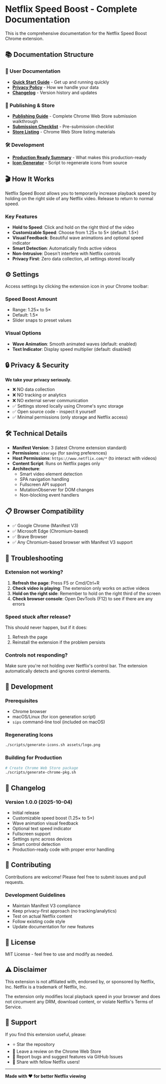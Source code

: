 # Netflix Speed Boost - Complete Documentation

This is the comprehensive documentation for the Netflix Speed Boost Chrome extension.

## 📚 Documentation Structure

### 🎯 User Documentation
- **[Quick Start Guide](guides/QUICK_START.md)** - Get up and running quickly
- **[Privacy Policy](PRIVACY_POLICY.md)** - How we handle your data
- **[Changelog](CHANGELOG.md)** - Version history and updates

### 🚀 Publishing & Store
- **[Publishing Guide](guides/PUBLISHING_GUIDE.md)** - Complete Chrome Web Store submission walkthrough
- **[Submission Checklist](guides/SUBMISSION_CHECKLIST.md)** - Pre-submission checklist
- **[Store Listing](store/STORE_LISTING.md)** - Chrome Web Store listing materials

### 🛠️ Development
- **[Production Ready Summary](development/PRODUCTION_READY_SUMMARY.md)** - What makes this production-ready
- **[Icon Generator](development/generate-icons.sh)** - Script to regenerate icons from source

## 🎬 How It Works

Netflix Speed Boost allows you to temporarily increase playback speed by holding on the right side of any Netflix video. Release to return to normal speed.

### Key Features
- **Hold to Speed**: Click and hold on the right third of the video
- **Customizable Speed**: Choose from 1.25× to 5× (default: 1.5×)
- **Visual Feedback**: Beautiful wave animations and optional speed indicator
- **Smart Detection**: Automatically finds active videos
- **Non-Intrusive**: Doesn't interfere with Netflix controls
- **Privacy First**: Zero data collection, all settings stored locally

## ⚙️ Settings

Access settings by clicking the extension icon in your Chrome toolbar:

### Speed Boost Amount
- Range: 1.25× to 5×
- Default: 1.5×
- Slider snaps to preset values

### Visual Options
- **Wave Animation**: Smooth animated waves (default: enabled)
- **Text Indicator**: Display speed multiplier (default: disabled)

## 🔒 Privacy & Security

**We take your privacy seriously.**

- ❌ NO data collection
- ❌ NO tracking or analytics  
- ❌ NO external server communication
- ✅ Settings stored locally using Chrome's sync storage
- ✅ Open source code - inspect it yourself
- ✅ Minimal permissions (only storage and Netflix access)

## 🛠️ Technical Details

- **Manifest Version**: 3 (latest Chrome extension standard)
- **Permissions**: `storage` (for saving preferences)
- **Host Permissions**: `https://www.netflix.com/*` (to interact with videos)
- **Content Script**: Runs on Netflix pages only
- **Architecture**: 
  - Smart video element detection
  - SPA navigation handling
  - Fullscreen API support
  - MutationObserver for DOM changes
  - Non-blocking event handlers

## 📋 Browser Compatibility

- ✅ Google Chrome (Manifest V3)
- ✅ Microsoft Edge (Chromium-based)
- ✅ Brave Browser
- ✅ Any Chromium-based browser with Manifest V3 support

## 🐛 Troubleshooting

### Extension not working?
1. **Refresh the page**: Press F5 or Cmd/Ctrl+R
2. **Check video is playing**: The extension only works on active videos
3. **Hold on the right side**: Remember to hold on the right third of the screen
4. **Check browser console**: Open DevTools (F12) to see if there are any errors

### Speed stuck after release?
This should never happen, but if it does:
1. Refresh the page
2. Reinstall the extension if the problem persists

### Controls not responding?
Make sure you're not holding over Netflix's control bar. The extension automatically detects and ignores control elements.

## 🔧 Development

### Prerequisites
- Chrome browser
- macOS/Linux (for icon generation script)
- `sips` command-line tool (included on macOS)

### Regenerating Icons
```bash
./scripts/generate-icons.sh assets/logo.png
```

### Building for Production
```bash
# Create Chrome Web Store package
./scripts/generate-chrome-pkg.sh
```

## 📝 Changelog

### Version 1.0.0 (2025-10-04)
- Initial release
- Customizable speed boost (1.25× to 5×)
- Wave animation visual feedback
- Optional text speed indicator
- Fullscreen support
- Settings sync across devices
- Smart control detection
- Production-ready code with proper error handling

## 🤝 Contributing

Contributions are welcome! Please feel free to submit issues and pull requests.

### Development Guidelines
- Maintain Manifest V3 compliance
- Keep privacy-first approach (no tracking/analytics)
- Test on actual Netflix content
- Follow existing code style
- Update documentation for new features

## 📄 License

MIT License - feel free to use and modify as needed.

## ⚠️ Disclaimer

This extension is not affiliated with, endorsed by, or sponsored by Netflix, Inc. Netflix is a trademark of Netflix, Inc.

The extension only modifies local playback speed in your browser and does not circumvent any DRM, download content, or violate Netflix's Terms of Service.

## 🌟 Support

If you find this extension useful, please:
- ⭐ Star the repository
- 📝 Leave a review on the Chrome Web Store
- 🐛 Report bugs and suggest features via GitHub Issues
- 📢 Share with fellow Netflix users!

---

**Made with ❤️ for better Netflix viewing**